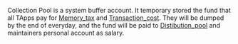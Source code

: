 Collection Pool is a system buffer account. It temporary stored the fund that all TApps pay for [Memory_tax](Memory_tax.md) and [Transaction_cost](Transaction_cost.md). They will be dumped by the end of everyday, and the fund will be paid to [Distibution_pool](../Distibution_pool.md) and maintainers personal account as salary.
